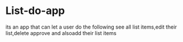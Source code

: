 # List-do-app
its an app that can let a user do the following see all list items,edit their list,delete approve and alsoadd their list items
